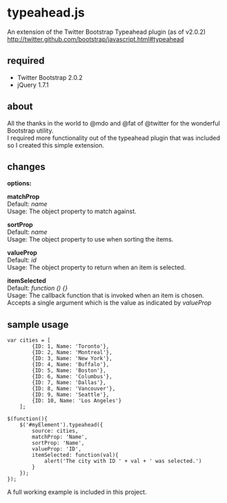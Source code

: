 typeahead.js
============

An extension of the Twitter Bootstrap Typeahead plugin (as of v2.0.2)<br />
<http://twitter.github.com/bootstrap/javascript.html#typeahead>

required
-----------------
* Twitter Bootstrap 2.0.2
* jQuery 1.7.1

about
-----
All the thanks in the world to @mdo and @fat of @twitter for the wonderful Bootstrap utility.<br />
I required more functionality out of the typeahead plugin that was included so I created this simple extension.

changes
-------

**options:**

**matchProp**<br />
Default: *name*<br />
Usage: The object property to match against.

**sortProp**<br />
Default: *name*<br />
Usage: The object property to use when sorting the items.

**valueProp**<br />
Default: *id*<br />
Usage: The object property to return when an item is selected.

**itemSelected**<br />
Default: *function () {}*<br />
Usage: The callback function that is invoked when an item is chosen.  Accepts a single argument which is the value as indicated by *valueProp*

sample usage
------------
    var cities = [
			{ID: 1, Name: 'Toronto'},
			{ID: 2, Name: 'Montreal'},
			{ID: 3, Name: 'New York'},
			{ID: 4, Name: 'Buffalo'},
			{ID: 5, Name: 'Boston'},
			{ID: 6, Name: 'Columbus'},
			{ID: 7, Name: 'Dallas'},
			{ID: 8, Name: 'Vancouver'},
			{ID: 9, Name: 'Seattle'},
			{ID: 10, Name: 'Los Angeles'}
	    ];

	$(function(){
		$('#myElement').typeahead({
			source: cities,
			matchProp: 'Name',
			sortProp: 'Name',
			valueProp: 'ID',
			itemSelected: function(val){
				alert('The city with ID ' + val + ' was selected.')
			}
		});
	});

A full working example is included in this project.